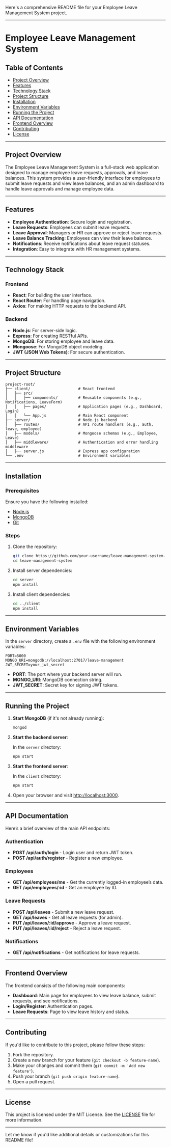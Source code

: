 Here's a comprehensive README file for your Employee Leave Management System project.

---

# Employee Leave Management System

## Table of Contents

- [Project Overview](#project-overview)
- [Features](#features)
- [Technology Stack](#technology-stack)
- [Project Structure](#project-structure)
- [Installation](#installation)
- [Environment Variables](#environment-variables)
- [Running the Project](#running-the-project)
- [API Documentation](#api-documentation)
- [Frontend Overview](#frontend-overview)
- [Contributing](#contributing)
- [License](#license)

---

## Project Overview

The Employee Leave Management System is a full-stack web application designed to manage employee leave requests, approvals, and leave balances. This system provides a user-friendly interface for employees to submit leave requests and view leave balances, and an admin dashboard to handle leave approvals and manage employee data.

---

## Features

- **Employee Authentication**: Secure login and registration.
- **Leave Requests**: Employees can submit leave requests.
- **Leave Approval**: Managers or HR can approve or reject leave requests.
- **Leave Balance Tracking**: Employees can view their leave balance.
- **Notifications**: Receive notifications about leave request statuses.
- **Integration**: Easy to integrate with HR management systems.

---

## Technology Stack

### Frontend
- **React**: For building the user interface.
- **React Router**: For handling page navigation.
- **Axios**: For making HTTP requests to the backend API.

### Backend
- **Node.js**: For server-side logic.
- **Express**: For creating RESTful APIs.
- **MongoDB**: For storing employee and leave data.
- **Mongoose**: For MongoDB object modeling.
- **JWT (JSON Web Tokens)**: For secure authentication.

---

## Project Structure

```
project-root/
├── client/                     # React frontend
│   ├── src/
│   │   ├── components/         # Reusable components (e.g., Notifications, LeaveForm)
│   │   ├── pages/              # Application pages (e.g., Dashboard, Login)
│   │   └── App.js              # Main React component
├── server/                     # Node.js backend
│   ├── routes/                 # API route handlers (e.g., auth, leave, employee)
│   ├── models/                 # Mongoose schemas (e.g., Employee, Leave)
│   ├── middleware/             # Authentication and error handling middleware
│   ├── server.js               # Express app configuration
└── .env                        # Environment variables
```

---

## Installation

### Prerequisites

Ensure you have the following installed:
- [Node.js](https://nodejs.org/)
- [MongoDB](https://www.mongodb.com/)
- [Git](https://git-scm.com/)

### Steps

1. Clone the repository:

   ```bash
   git clone https://github.com/your-username/leave-management-system.git
   cd leave-management-system
   ```

2. Install server dependencies:

   ```bash
   cd server
   npm install
   ```

3. Install client dependencies:

   ```bash
   cd ../client
   npm install
   ```

---

## Environment Variables

In the `server` directory, create a `.env` file with the following environment variables:

```plaintext
PORT=5000
MONGO_URI=mongodb://localhost:27017/leave-management
JWT_SECRET=your_jwt_secret
```

- **PORT**: The port where your backend server will run.
- **MONGO_URI**: MongoDB connection string.
- **JWT_SECRET**: Secret key for signing JWT tokens.

---

## Running the Project

1. **Start MongoDB** (if it's not already running):

   ```bash
   mongod
   ```

2. **Start the backend server**:

   In the `server` directory:

   ```bash
   npm start
   ```

3. **Start the frontend server**:

   In the `client` directory:

   ```bash
   npm start
   ```

4. Open your browser and visit [http://localhost:3000](http://localhost:3000).

---

## API Documentation

Here’s a brief overview of the main API endpoints:

### Authentication

- **POST /api/auth/login** - Login user and return JWT token.
- **POST /api/auth/register** - Register a new employee.

### Employees

- **GET /api/employees/me** - Get the currently logged-in employee’s data.
- **GET /api/employees/:id** - Get an employee by ID.

### Leave Requests

- **POST /api/leaves** - Submit a new leave request.
- **GET /api/leaves** - Get all leave requests (for admin).
- **PUT /api/leaves/:id/approve** - Approve a leave request.
- **PUT /api/leaves/:id/reject** - Reject a leave request.

### Notifications

- **GET /api/notifications** - Get notifications for leave requests.

---

## Frontend Overview

The frontend consists of the following main components:

- **Dashboard**: Main page for employees to view leave balance, submit requests, and see notifications.
- **Login/Register**: Authentication pages.
- **Leave Requests**: Page to view leave history and status.

---

## Contributing

If you'd like to contribute to this project, please follow these steps:

1. Fork the repository.
2. Create a new branch for your feature (`git checkout -b feature-name`).
3. Make your changes and commit them (`git commit -m 'Add new feature'`).
4. Push your branch (`git push origin feature-name`).
5. Open a pull request.

---

## License

This project is licensed under the MIT License. See the [LICENSE](LICENSE) file for more information.

---

Let me know if you'd like additional details or customizations for this README file!
